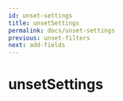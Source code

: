 ```yaml
---
id: unset-settings
title: unsetSettings
permalink: docs/unset-settings
previous: unset-filters
next: add-fields
---
```


# unsetSettings

